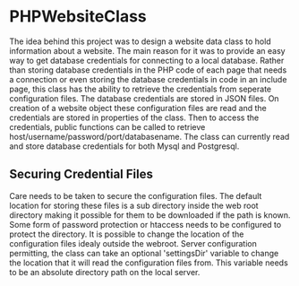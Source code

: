 # PHPWebsiteClass
The idea behind this project was to design a website data class to hold information about a website.  The main reason for it was to provide an easy way to get database credentials for connecting to a local database.  Rather than storing database credentials in the PHP code of each page that needs a connection or even storing the database credentials in code in an include page, this class has the ability to retrieve the credentials from seperate configuration files.  The database credentials are stored in JSON files.  On creation of a website object these configuration files are read and the credentials are stored in properties of the class.  Then to access the credentials, public functions can be called to retrieve host/username/password/port/databasename.  The class can currently read and store database credentials for both Mysql and Postgresql.
## Securing Credential Files
Care needs to be taken to secure the configuration files.  The default location for storing these files is a sub directory inside the web root directory making it possible for them to be downloaded if the path is known. Some form of password protection or htaccess needs to be configured to protect the directory.  It is possible to change the location of the configuration files idealy outside the webroot.  Server configuration permitting, the class can take an optional 'settingsDir' variable to change the location that it will read the configuration files from.  This variable needs to be an absolute directory path on the local server.
